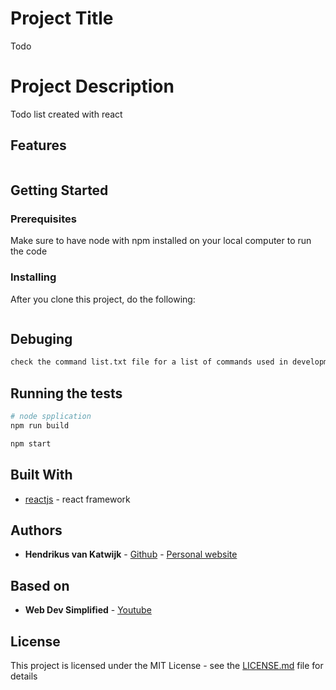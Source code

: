 # Project Title

Todo

# Project Description

Todo list created with react

## Features
```
```

## Getting Started


### Prerequisites

Make sure to have node with npm installed on your local computer to run the code

### Installing

After you clone this project, do the following:

```bash

```

## Debuging
```bash
check the command list.txt file for a list of commands used in development .
```

## Running the tests
```bash
# node spplication
npm run build

npm start

```

## Built With
* [reactjs](https://reactjs.org/) - react framework

## Authors

* **Hendrikus van Katwijk** - [Github](https://github.com/vankatwijk) - [Personal website](https://hpvk.com)

## Based on

* **Web Dev Simplified** - [Youtube](https://www.youtube.com/watch?v=hQAHSlTtcmY)

## License

This project is licensed under the MIT License - see the [LICENSE.md](LICENSE.md) file for details
